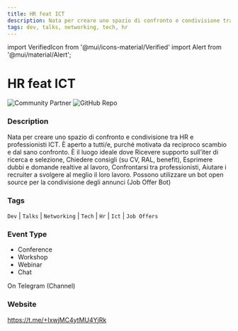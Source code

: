 ```yaml
---
title: HR feat ICT
description: Nata per creare uno spazio di confronto e condivisione tra HR e professionisti ICT. È aperto a tutti/e, purché motivatə da reciproco scambio e dal sano confronto. È il luogo ideale dove Ricevere supporto sull’iter di ricerca e selezione, Chiedere consigli (su CV, RAL, benefit), Esprimere dubbi e domande realtive al lavoro, Confrontarsi tra professionisti, Aiutare i recruiter a svolgere al meglio il loro lavoro. Possono utilizzare un bot open source per la condivisione degli annunci (Job Offer Bot)
tags: dev, talks, networking, tech, hr
---
```

        

import VerifiedIcon from '@mui/icons-material/Verified'
import Alert from '@mui/material/Alert';

# HR feat ICT <VerifiedIcon color="primary"/>


![Community Partner](https://img.shields.io/static/v1?label=community&message=partner&color=blue) ![GitHub Repo](https://img.shields.io/static/v1?label=category&message=communities&color=green)

### Description

Nata per creare uno spazio di confronto e condivisione tra HR e professionisti ICT. È aperto a tutti/e, purché motivatə da reciproco scambio e dal sano confronto. È il luogo ideale dove Ricevere supporto sull’iter di ricerca e selezione, Chiedere consigli (su CV, RAL, benefit), Esprimere dubbi e domande realtive al lavoro, Confrontarsi tra professionisti, Aiutare i recruiter a svolgere al meglio il loro lavoro. Possono utilizzare un bot open source per la condivisione degli annunci (Job Offer Bot)

### Tags

`Dev` | `Talks` | `Networking` | `Tech` | `Hr` | `Ict` | `Job Offers`

### Event Type

- Conference
- Workshop
- Webinar
- Chat

On Telegram (Channel)

### Website

https://t.me/+IxwjMC4ytMU4YjRk
